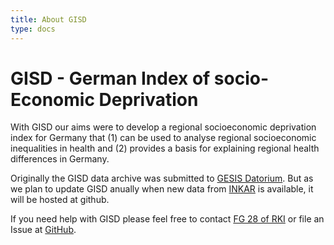 ```yaml
---
title: About GISD
type: docs
---
```


# GISD - German Index of socio-Economic Deprivation

With GISD our aims were to develop a regional socioeconomic deprivation index for Germany that (1) can be used to analyse regional socioeconomic inequalities in health and (2) provides a basis for explaining regional health differences in Germany.

Originally the GISD data archive was submitted to [GESIS Datorium](https://data.gesis.org/sharing/#!Detail/10.7802/1460). But as we plan to update GISD anually when new data from [INKAR](https://www.inkar.de) is available, it will be hosted at github.

If you need help with GISD please feel free to contact [FG 28 of RKI](https://www.rki.de/DE/Content/Institut/OrgEinheiten/Abt2/FG28/fg28_node.html) or file an Issue at [GitHub](https://github.com/Skeiwalkski/GISD).
